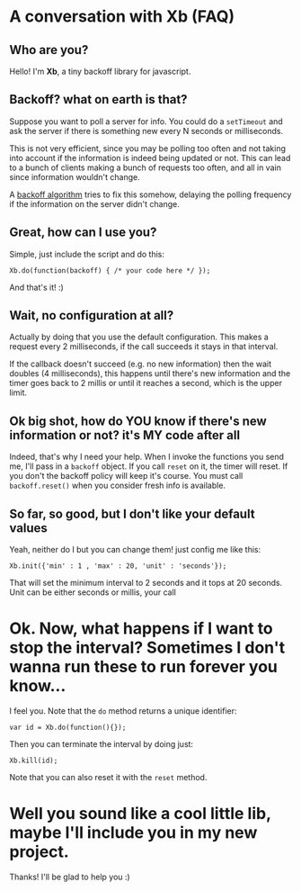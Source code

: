 A conversation with Xb (FAQ)
============================

Who are you?
-------------

Hello! I'm **Xb**, a tiny backoff library for javascript.

Backoff? what on earth is that?
-------------------------------

Suppose you want to poll a server for info. You could do a `setTimeout` and ask the server if there is something new every N seconds or milliseconds.

This is not very efficient, since you may be polling too often and not taking into account if the information is indeed being updated or not. This can lead to a bunch of clients making a bunch of requests too often, and all in vain since information wouldn't change.

A [backoff algorithm](http://en.wikipedia.org/wiki/Exponential_backoff) tries to fix this somehow, delaying the polling frequency if the information on the server didn't change.

Great, how can I use you?
------------------------

Simple, just include the script and do this:

`Xb.do(function(backoff) { /* your code here */ });`

And that's it! :)

Wait, no configuration at all?
------------------------------

Actually by doing that you use the default configuration. This makes a request every 2 milliseconds, if the call succeeds it stays in that interval.

If the callback doesn't succeed (e.g. no new information) then the wait doubles (4 milliseconds), this happens until there's new information and the timer goes back to 2 millis or until it reaches a second, which is the upper limit.

Ok big shot, how do YOU know if there's new information or not? it's MY code after all
--------------------------------------------------------------------------------------

Indeed, that's why I need your help. When I invoke the functions you send me, I'll pass in a `backoff` object. If you call `reset` on it, the timer will reset. If you don't the backoff policy will keep it's course. You must call `backoff.reset()` when you consider fresh info is available.

So far, so good, but I don't like your default values
-----------------------------------------------------

Yeah, neither do I but you can change them! just config me like this:

`Xb.init({'min' : 1 , 'max' : 20, 'unit' : 'seconds'});`

That will set the minimum interval to 2 seconds and it tops at 20 seconds. Unit can be either seconds or millis, your call

Ok. Now, what happens if I want to stop the interval? Sometimes I don't wanna run these to run forever you know...
==================================================================================================================

I feel you. Note that the `do` method returns a unique identifier:

`var id = Xb.do(function(){});`

Then you can terminate the interval by doing just:

`Xb.kill(id);`

Note that you can also reset it with the `reset` method.

Well you sound like a cool little lib, maybe I'll include you in my new project.
================================================================================

Thanks! I'll be glad to help you :)